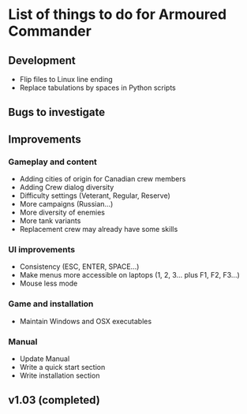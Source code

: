 # List of things to do for Armoured Commander

## Development
- Flip files to Linux line ending
- Replace tabulations by spaces in Python scripts

## Bugs to investigate

## Improvements
### Gameplay and content
- Adding cities of origin for Canadian crew members
- Adding Crew dialog diversity
- Difficulty settings (Veterant, Regular, Reserve)
- More campaigns (Russian...)
- More diversity of enemies
- More tank variants
- Replacement crew may already have some skills
  
### UI improvements
- Consistency (ESC, ENTER, SPACE...)
- Make menus more accessible on laptops (1, 2, 3... plus F1, F2, F3...)
- Mouse less mode
  
### Game and installation
- Maintain Windows and OSX executables
  
### Manual
- Update Manual
- Write a quick start section
- Write installation section

## v1.03 (completed)
